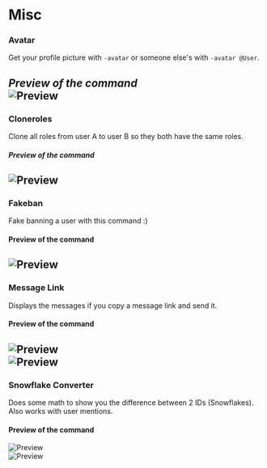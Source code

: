 # Misc

### Avatar

Get your profile picture with `-avatar` or someone else's with `-avatar @User`.

*Preview of the command*  
![Preview](https://i.imgur.com/n4DY85k.png)  
---

### Cloneroles

Clone all roles from user A to user B so they both have the same roles.

#### *Preview of the command*  

![Preview](https://i.imgur.com/vUacObB.gif)  
---

### Fakeban

Fake banning a user with this command :)

#### Preview of the command  

![Preview](https://i.imgur.com/BF08GMo.png)  
---

### Message Link

Displays the messages if you copy a message link and send it.

#### Preview of the command  

![Preview](https://i.imgur.com/S3ZBXY1.gif)  
![Preview](https://i.imgur.com/Oa2Yyxa.gif)  
---

### Snowflake Converter

Does some math to show you the difference between 2 IDs (Snowflakes). Also works with user mentions.

#### Preview of the command  

![Preview](https://i.imgur.com/RlVeP4S.png)  
![Preview](https://i.imgur.com/O4UgpBO.png)  
